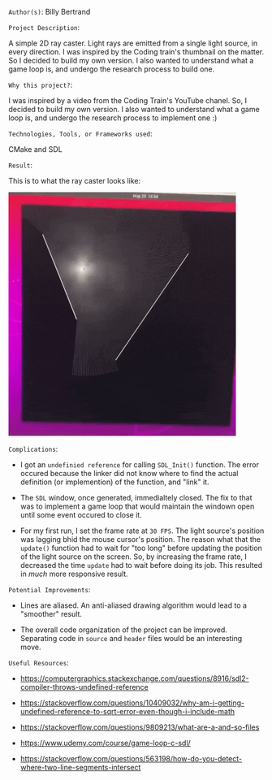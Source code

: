 `Author(s)`: Billy Bertrand

`Project Description`: 

A simple 2D ray caster. Light rays are emitted from a single light source, in every direction. I was inspired by the Coding train's thumbnail on the matter. So I decided to build my own version. I also wanted to understand what a game loop is, and undergo the research process to build one.

`Why this project?`:

I was inspired by a video from the Coding Train's YouTube chanel. So, I decided to build my own version. I also wanted to understand what a game loop is, and undergo the research process to implement one :)

`Technologies, Tools, or Frameworks used`: 

CMake and SDL

`Result`:

This is to what the ray caster looks like:

![2D Ray Caster GIF](https://github.com/billy-bertrand/2d-raycaster/blob/master/rayCasterDemo.gif)

`Complications`:

- I got an `undefinied reference` for calling `SDL_Init()` function. The error occured because the linker did not know where to find the actual definition (or implemention) of the function, and "link" it.

- The `SDL` window, once generated, immedialtely closed. The fix to that was to implement a game loop that would maintain the windown open until some event occured to close it.

- For my first run, I set the frame rate at `30 FPS`. The light source's position was lagging bhid the mouse cursor's position. The reason what that the `update()` function had to wait for "too long" before updating the position of the light source on the screen. So, by increasing the frame rate, I decreased the time `update` had to wait before doing its job. This resulted in *much* more responsive result.

`Potential Improvements`:

- Lines are aliased. An anti-aliased drawing algorithm would lead to a "smoother" result.

- The overall code organization of the project can be improved. Separating code in `source` and `header` files would be an interesting move.

`Useful Resources`:

- https://computergraphics.stackexchange.com/questions/8916/sdl2-compiler-throws-undefined-reference

- https://stackoverflow.com/questions/10409032/why-am-i-getting-undefined-reference-to-sqrt-error-even-though-i-include-math

- https://stackoverflow.com/questions/9809213/what-are-a-and-so-files

- https://www.udemy.com/course/game-loop-c-sdl/

- https://stackoverflow.com/questions/563198/how-do-you-detect-where-two-line-segments-intersect
